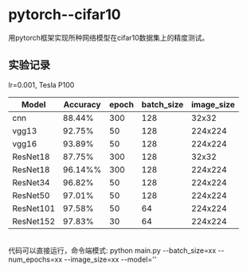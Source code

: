 pytorch--cifar10 
===
用pytorch框架实现所种网络模型在cifar10数据集上的精度测试。

实验记录
---
lr=0.001, Tesla P100 <br>

| Model | Accuracy | epoch | batch_size | image_size |
| ---- | ---- | ---- | ----- | ----- |
| cnn | 88.44% | 300 | 128 | 32x32 |
| vgg13 | 92.75% | 50 | 128 | 224x224 |
| vgg16 | 93.89% | 50 | 128 | 224x224 |
| ResNet18 | 87.75% | 300 | 128 | 32x32 |
| ResNet18 | 96.14%% | 300 | 128 | 224x224 |
| ResNet34 | 96.82% | 50 | 128 | 224x224 |
| ResNet50 | 97.01% | 50 | 128 | 224x224 |
| ResNet101 | 97.58% | 50 | 64 | 224x224 |
| ResNet152 | 97.83% | 30 | 64 | 224x224 |

<br> 代码可以直接运行，命令端模式: python main.py --batch_size=xx --num_epochs=xx --image_size=xx --model=''
